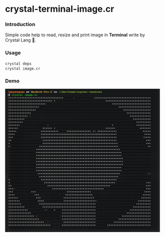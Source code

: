 # crystal-terminal-image.cr

### Introduction

Simple code help to read, resize and print image in **Terminal** write by Crystal Lang 💎.

### Usage

```
crystal deps
crystal image.cr
```


### Demo

![](./demo.png)